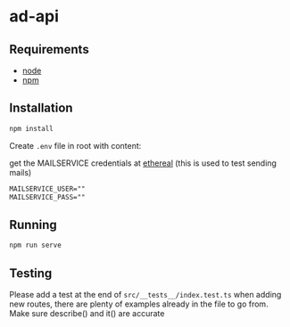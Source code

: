 # ad-api

## Requirements

- [node](https://nodejs.org/en/)
- [npm](https://docs.npmjs.com/downloading-and-installing-node-js-and-npm)

## Installation

```sh
npm install
```

Create `.env` file in root with content:

get the MAILSERVICE credentials at [ethereal](https://ethereal.email) (this is used to test sending mails)

```md
MAILSERVICE_USER=""
MAILSERVICE_PASS=""
```

## Running

```sh
npm run serve
```

## Testing
Please add a test at the end of `src/__tests__/index.test.ts` when adding new routes, there are plenty of examples already in the file to go from.
Make sure describe() and it() are accurate
